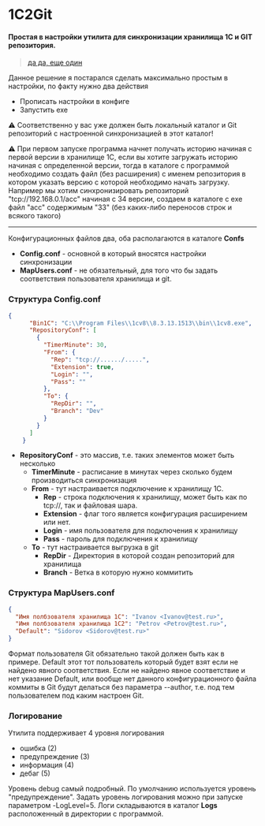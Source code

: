 
  1C2Git
===========
#### Простая в настройки утилита для синхронизации хранилища 1С и GIT репозитория.

> [да да, еще один](https://www.youtube.com/watch?v=Dk2Vyh5PRcQ)


Данное решение я постарался сделать максимально простым в настройки, по факту нужно два действия

 - Прописать настройки в конфиге 
 - Запустить exe

:warning:  Соответственно у вас уже должен быть локальный каталог и Git репозиторий с настроенной синхронизацией в этот каталог! 

:warning: При первом запуске программа начнет получать историю начиная с первой версии в хранилище 1С, если вы хотите загружать историю начиная с определенной версии, тогда в каталоге с программой необходимо создать файл (без расширения) с именем репозитория в котором указать версию с которой необходимо начать загрузку. 
Например мы хотим синхронизировать репозиторий "tcp://192.168.0.1/acc" начиная с 34 версии, создаем в каталоге с exe файл "acc" содержимым "33" (без каких-либо переносов строк и всякого такого)
____



Конфигурационных файлов два, оба располагаются в каталоге **Confs**

 - **Config.conf** - основной в который вносятся настройки синхронизации
 - **MapUsers.conf** - не обязательный, для того что бы задать соответствия пользователя хранилища и git.

### Структура Config.conf
```json
{
      "Bin1C": "C:\\Program Files\\1cv8\\8.3.13.1513\\bin\\1cv8.exe",
      "RepositoryConf": [
        {
          "TimerMinute": 30,
          "From": {
            "Rep": "tcp://....../.....",
            "Extension": true,
            "Login": "",
            "Pass": ""
          },
          "To": {
            "RepDir": "",
            "Branch": "Dev"
          }
        }
      ]
    }
```

 - **RepositoryConf** - это массив, т.е. таких элементов может быть несколько 
	 - **TimerMinute** - расписание в минутах через сколько будем производиться синхронизация
	 -  **From** - тут настраивается подключение к хранилищу 1С.
		 - **Rep** - строка подключения к хранилищу, может быть как по tcp://, так и файловая шара.
		 - **Extension** - флаг того является конфигурация расширением или нет.
		 - **Login** - имя пользователя для подключения к хранилищу
		 - **Pass** - пароль для подключения к хранилищу
	 - **To** - тут настраивается выгрузка в git
		 - **RepDir** - Директория в которой создан репозиторий для хранилища
		 - **Branch** - Ветка в которую нужно коммитить

### Структура MapUsers.conf
```json
{
  "Имя полбзователя хранилища 1С": "Ivanov <Ivanov@test.ru>",
  "Имя полбзователя хранилища 1С2": "Petrov <Petrov@test.ru>",
  "Default": "Sidorov <Sidorov@test.ru>"
}
```
Формат пользователя Git обязательно такой должен быть как в примере. Default этот тот пользователь который будет взят если не найдено явного соответствия. Если не найдено явное соответствие и нет указание Default, или вообще нет данного конфигурационного файла коммиты в Git будут делаться без параметра --author, т.е. под тем пользователем под каким настроен Git. 

### Логирование 
Утилита поддерживает 4 уровня логирования
 - ошибка (2)
 - предупреждение (3)
 - информация (4)
 - дебаг (5)

Уровень debug самый подробный. По умолчанию используется уровень "предупреждение". Задать уровень логирования можно при запуске параметром -LogLevel=5. 
Логи складываются в каталог **Logs** расположенный в директории с программой. 
